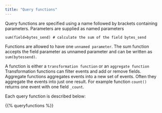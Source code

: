 ```yaml
---
title: "Query functions"
---
```


Query functions are specified using a name followed by brackets containing parameters. Parameters are supplied as named parameters

```
sum(field=bytes_send) # calculate the sum of the field bytes_send
```

Functions are allowed to have one `unnamed parameter`. The sum function accepts the field parameter as unnamed parameter and can be written as `sum(bytessend)`.

A function is either a `transformation function` or an `aggregate function` Transformation functions can filter events and add or remove fields. Aggregate functions aggregates events into a new set of events. Often they aggregate the events into just one result. For example function `count()` returns one event with one field `_count`.

Each query function is described below:

{{% queryfunctions %}}
 
